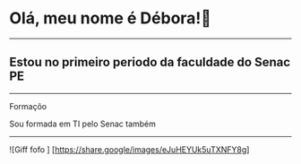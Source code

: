 # Olá, meu nome é Débora!🩷
------------------
## Estou no primeiro periodo da faculdade do Senac PE 
------------------
Formaçõo

Sou formada em TI pelo Senac também 

------------------

![Giff fofo ] [https://share.google/images/eJuHEYUk5uTXNFY8g]


